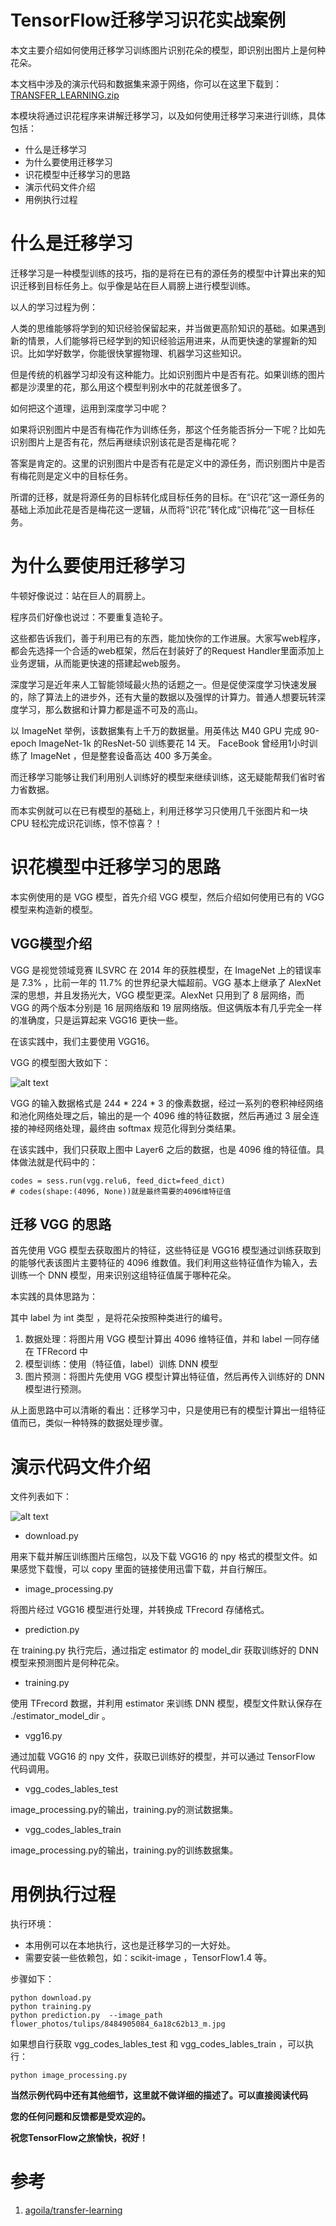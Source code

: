 # TensorFlow迁移学习识花实战案例

本文主要介绍如何使用迁移学习训练图片识别花朵的模型，即识别出图片上是何种花朵。

本文档中涉及的演示代码和数据集来源于网络，你可以在这里下载到：[TRANSFER_LEARNING.zip]()

本模块将通过识花程序来讲解迁移学习，以及如何使用迁移学习来进行训练，具体包括：

- 什么是迁移学习
- 为什么要使用迁移学习
- 识花模型中迁移学习的思路
- 演示代码文件介绍
- 用例执行过程


# 什么是迁移学习
迁移学习是一种模型训练的技巧，指的是将在已有的源任务的模型中计算出来的知识迁移到目标任务上。似乎像是站在巨人肩膀上进行模型训练。

以人的学习过程为例：

人类的思维能够将学到的知识经验保留起来，并当做更高阶知识的基础。如果遇到新的情景，人们能够将已经学到的知识经验运用进来，从而更快速的掌握新的知识。比如学好数学，你能很快掌握物理、机器学习这些知识。

但是传统的机器学习却没有这种能力。比如识别图片中是否有花。如果训练的图片都是沙漠里的花，那么用这个模型判别水中的花就差很多了。


如何把这个道理，运用到深度学习中呢？

如果将识别图片中是否有梅花作为训练任务，那这个任务能否拆分一下呢？比如先识别图片上是否有花，然后再继续识别该花是否是梅花呢？

答案是肯定的。这里的识别图片中是否有花是定义中的源任务，而识别图片中是否有梅花则是定义中的目标任务。

所谓的迁移，就是将源任务的目标转化成目标任务的目标。在“识花”这一源任务的基础上添加此花是否是梅花这一逻辑，从而将“识花”转化成“识梅花”这一目标任务。

# 为什么要使用迁移学习

牛顿好像说过：站在巨人的肩膀上。

程序员们好像也说过：不要重复造轮子。

这些都告诉我们，善于利用已有的东西，能加快你的工作进展。大家写web程序，都会先选择一个合适的web框架，然后在封装好了的Request Handler里面添加上业务逻辑，从而能更快速的搭建起web服务。

深度学习是近年来人工智能领域最火热的话题之一。但是促使深度学习快速发展的，除了算法上的进步外，还有大量的数据以及强悍的计算力。普通人想要玩转深度学习，那么数据和计算力都是遥不可及的高山。

以 ImageNet 举例，该数据集有上千万的数据量。用英伟达 M40 GPU 完成 90-epoch ImageNet-1k 的ResNet-50 训练要花 14 天。 FaceBook 曾经用1小时训练了 ImageNet ，但是整套设备高达 400 多万美金。

而迁移学习能够让我们利用别人训练好的模型来继续训练，这无疑能帮我们省时省力省数据。

而本实例就可以在已有模型的基础上，利用迁移学习只使用几千张图片和一块 CPU 轻松完成识花训练，惊不惊喜？！


# 识花模型中迁移学习的思路
本实例使用的是 VGG 模型，首先介绍 VGG 模型，然后介绍如何使用已有的 VGG 模型来构造新的模型。
## VGG模型介绍
VGG 是视觉领域竞赛 ILSVRC 在 2014 年的获胜模型，在 ImageNet 上的错误率是 7.3% ，比前一年的 11.7% 的世界纪录大幅超前。VGG 基本上继承了 AlexNet 深的思想，并且发扬光大，VGG 模型更深。AlexNet 只用到了 8 层网络，而 VGG 的两个版本分别是 16 层网络版和 19 层网络版。但这俩版本有几乎完全一样的准确度，只是运算起来 VGG16 更快一些。

在该实践中，我们主要使用 VGG16。

VGG 的模型图大致如下：

![alt text](pics/vgg_model.jpg "VGG 模型图")

VGG 的输入数据格式是 244 * 224 * 3 的像素数据，经过一系列的卷积神经网络和池化网络处理之后，输出的是一个 4096 维的特征数据，然后再通过 3 层全连接的神经网络处理，最终由 softmax 规范化得到分类结果。

在该实践中，我们只获取上图中 Layer6 之后的数据，也是 4096 维的特征值。具体做法就是代码中的：

```
codes = sess.run(vgg.relu6, feed_dict=feed_dict)
# codes(shape:(4096, None))就是最终需要的4096维特征值
```

## 迁移 VGG 的思路
首先使用 VGG 模型去获取图片的特征，这些特征是 VGG16 模型通过训练获取到的能够代表该图片主要特征的 4096 维数值。我们利用这些特征值作为输入，去训练一个 DNN 模型，用来识别这组特征值属于哪种花朵。

本实践的具体思路为：

其中 label 为 int 类型 ，是将花朵按照种类进行的编号。

1. 数据处理：将图片用 VGG 模型计算出 4096 维特征值，并和 label 一同存储在 TFRecord 中
2. 模型训练：使用（特征值，label）训练 DNN 模型
3. 图片预测：将图片先使用 VGG 模型计算出特征值，然后再传入训练好的 DNN 模型进行预测。

从上面思路中可以清晰的看出：迁移学习中，只是使用已有的模型计算出一组特征值而已，类似一种特殊的数据处理步骤。

# 演示代码文件介绍
文件列表如下：

![alt text](pics/file_list.png "文件列表")

* download.py

用来下载并解压训练图片压缩包，以及下载 VGG16 的 npy 格式的模型文件。如果感觉下载慢，可以 copy 里面的链接使用迅雷下载，并自行解压。

* image_processing.py

将图片经过 VGG16 模型进行处理，并转换成 TFrecord 存储格式。

* prediction.py

在 training.py 执行完后，通过指定 estimator 的 model_dir 获取训练好的 DNN 模型来预测图片是何种花朵。

* training.py

使用 TFrecord 数据，并利用 estimator 来训练 DNN 模型，模型文件默认保存在 ./estimator\_model\_dir 。

* vgg16.py

通过加载 VGG16 的 npy 文件，获取已训练好的模型，并可以通过 TensorFlow 代码调用。

* vgg\_codes\_lables\_test

image\_processing.py的输出，training.py的测试数据集。

* vgg\_codes\_lables\_train

image\_processing.py的输出，training.py的训练数据集。

# 用例执行过程
执行环境：

* 本用例可以在本地执行，这也是迁移学习的一大好处。
* 需要安装一些依赖包，如：scikit-image ，TensorFlow1.4 等。

步骤如下：

```shell
python download.py
python training.py
python prediction.py  --image_path flower_photos/tulips/8484905084_6a18c62b13_m.jpg
```
如果想自行获取 vgg\_codes\_lables\_test 和 vgg\_codes\_lables\_train ，可以执行：

```shell
python image_processing.py
```



**当然示例代码中还有其他细节，这里就不做详细的描述了。可以直接阅读代码**

**您的任何问题和反馈都是受欢迎的。**

**祝您TensorFlow之旅愉快，祝好！**

# 参考
1. [agoila/transfer-learning](https://github.com/agoila/transfer-learning)
